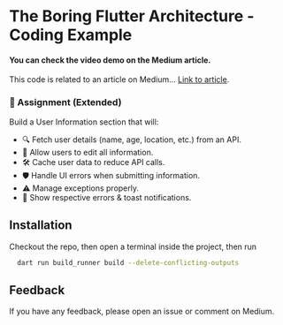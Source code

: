 # The Boring Flutter Architecture - Coding Example

#### You can check the video demo on the Medium article.
This code is related to an article on Medium... [Link to article](https://emadeddin-eibo.medium.com/the-boring-flutter-architecture-coding-example-part-2-2-8f731a1ab997).

### 📝 Assignment (Extended)



Build a User Information section that will:

- 🔍 Fetch user details (name, age, location, etc.) from an API.
- 🔄 Allow users to edit all information.
- 🛠️ Cache user data to reduce API calls.
- 🛡️ Handle UI errors when submitting information.
- ⚠️ Manage exceptions properly.
- 🎉 Show respective errors & toast notifications.


## Installation

Checkout the repo, then open a terminal inside the project, then run

```bash
  dart run build_runner build --delete-conflicting-outputs
```

## Feedback

If you have any feedback, please open an issue or comment on Medium.

